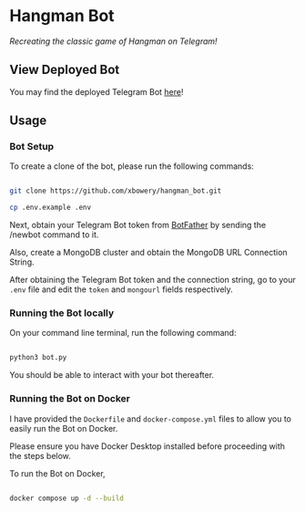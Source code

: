 # Hangman Bot

<i> Recreating the classic game of Hangman on Telegram! </i>

## View Deployed Bot

You may find the deployed Telegram Bot [here](https://t.me/new_hangman_bot)!

## Usage

### Bot Setup

To create a clone of the bot, please run the following commands:

```bash

git clone https://github.com/xbowery/hangman_bot.git

cp .env.example .env

```

Next, obtain your Telegram Bot token from [BotFather](https://t.me/BotFather) by sending the /newbot command to it.

Also, create a MongoDB cluster and obtain the MongoDB URL Connection String.

After obtaining the Telegram Bot token and the connection string, go to your `.env` file and edit the `token` and `mongourl` fields respectively.

### Running the Bot locally

On your command line terminal, run the following command:

```bash

python3 bot.py

```

You should be able to interact with your bot thereafter.

### Running the Bot on Docker

I have provided the `Dockerfile` and `docker-compose.yml` files to allow you to easily run the Bot on Docker.

Please ensure you have Docker Desktop installed before proceeding with the steps below.

To run the Bot on Docker,

```bash

docker compose up -d --build

```
